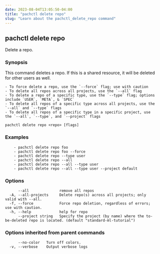 ```yaml
---
date: 2023-08-04T13:05:50-04:00
title: "pachctl delete repo"
slug: "Learn about the pachctl_delete_repo command"
---
```


## pachctl delete repo

Delete a repo.

### Synopsis

This command deletes a repo. If this is a shared resource, it will be deleted for other users as well. 

	- To force delete a repo, use the `--force` flag; use with caution 
	- To delete all repos across all projects, use the `--all` flag 
	- To delete a repo of a specific type, use the `--type` flag; options include `USER`, `META`, & `SPEC` 
	- To delete all repos of a specific type across all projects, use the `--all` and `--type` flags 
	- To delete all repos of a specific type in a specific project, use the `--all`, `--type`, and `--project` flags 



```
pachctl delete repo <repo> [flags]
```

### Examples

```
	- pachctl delete repo foo 
	- pachctl delete repo foo --force 
	- pachctl delete repo --type user 
	- pachctl delete repo --all 
	- pachctl delete repo --all --type user 
	- pachctl delete repo --all --type user --project default
```

### Options

```
      --all              remove all repos
  -A, --all-projects     Delete repo(s) across all projects; only valid with --all.
  -f, --force            Force repo deletion, regardless of errors; use with caution.
  -h, --help             help for repo
      --project string   Specify the project (by name) where the to-be-deleted repo is located. (default "standard-ml-tutorial")
```

### Options inherited from parent commands

```
      --no-color   Turn off colors.
  -v, --verbose    Output verbose logs
```

